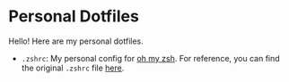 # Personal Dotfiles

Hello! Here are my personal dotfiles.

- `.zshrc`: My personal config for [oh my zsh](https://github.com/ohmyzsh/ohmyzsh). For reference, you can find the original `.zshrc` file [here](https://github.com/ohmyzsh/ohmyzsh/blob/master/templates/zshrc.zsh-template).
